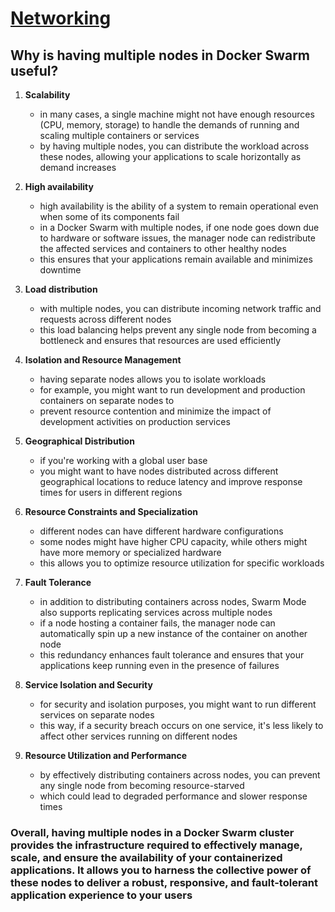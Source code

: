 # [Networking](https://training.play-with-docker.com/docker-networking-hol/)

## Why is having multiple nodes in Docker Swarm useful?

1. **Scalability**
   * in many cases, a single machine might not have enough resources (CPU, memory, storage) to handle the demands of running and scaling multiple containers or services
   * by having multiple nodes, you can distribute the workload across these nodes, allowing your applications to scale horizontally as demand increases

2. **High availability**
   * high availability is the ability of a system to remain operational even when some of its components fail
   * in a Docker Swarm with multiple nodes, if one node goes down due to hardware or software issues, the manager node can redistribute the affected services and containers to other healthy nodes
   * this ensures that your applications remain available and minimizes downtime
  
3. **Load distribution**
   * with multiple nodes, you can distribute incoming network traffic and requests across different nodes
   * this load balancing helps prevent any single node from becoming a bottleneck and ensures that resources are used efficiently

4. **Isolation and Resource Management**
   * having separate nodes allows you to isolate workloads
   * for example, you might want to run development and production containers on separate nodes to
   * prevent resource contention and minimize the impact of development activities on production services

5. **Geographical Distribution**
   * if you're working with a global user base
   * you might want to have nodes distributed across different geographical locations to reduce latency and improve response times for users in different regions

6. **Resource Constraints and Specialization**
   * different nodes can have different hardware configurations
   * some nodes might have higher CPU capacity, while others might have more memory or specialized hardware
   * this allows you to optimize resource utilization for specific workloads

7. **Fault Tolerance**
   * in addition to distributing containers across nodes, Swarm Mode also supports replicating services across multiple nodes
   * if a node hosting a container fails, the manager node can automatically spin up a new instance of the container on another node
   * this redundancy enhances fault tolerance and ensures that your applications keep running even in the presence of failures
  
8. **Service Isolation and Security**
   * for security and isolation purposes, you might want to run different services on separate nodes
   * this way, if a security breach occurs on one service, it's less likely to affect other services running on different nodes

9. **Resource Utilization and Performance**
    * by effectively distributing containers across nodes, you can prevent any single node from becoming resource-starved
    * which could lead to degraded performance and slower response times

### Overall, having multiple nodes in a Docker Swarm cluster provides the infrastructure required to effectively manage, scale, and ensure the availability of your containerized applications. It allows you to harness the collective power of these nodes to deliver a robust, responsive, and fault-tolerant application experience to your users
